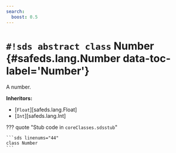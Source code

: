 ```yaml
---
search:
  boost: 0.5
---
```


# `#!sds abstract class` Number {#safeds.lang.Number data-toc-label='Number'}

A number.

**Inheritors:**

- [`Float`][safeds.lang.Float]
- [`Int`][safeds.lang.Int]

??? quote "Stub code in `coreClasses.sdsstub`"

    ```sds linenums="44"
    class Number
    ```
